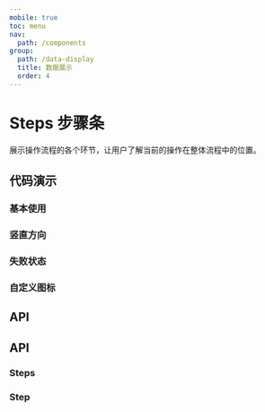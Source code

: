 ```yaml
---
mobile: true
toc: menu
nav:
  path: /components
group:
  path: /data-display
  title: 数据展示
  order: 4
---
```

# Steps 步骤条

展示操作流程的各个环节，让用户了解当前的操作在整体流程中的位置。

## 代码演示

### 基本使用

<code src="./demo/demo1.tsx"></code>

### 竖直方向

<code src="./demo/demo2.tsx"></code>

### 失败状态

<code src="./demo/demo3.tsx"></code>

### 自定义图标

<code src="./demo/demo4.tsx"></code>

## API

## API

### Steps

<API src="./Steps.tsx" hideTitle></API>

### Step

<API src="../Step/Step.tsx" hideTitle></API>
